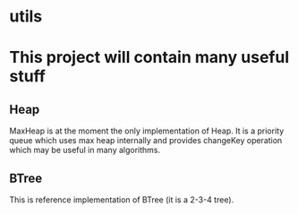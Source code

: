 utils
=====

This project will contain many useful stuff
=====

Heap
-----

MaxHeap is at the moment the only implementation of Heap. It is a priority queue which uses max heap internally and provides changeKey operation which may be useful in many algorithms.

BTree
-----

This is reference implementation of BTree (it is a 2-3-4 tree). 
